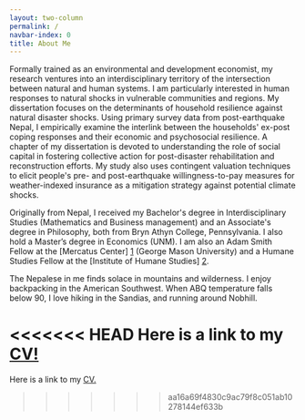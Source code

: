 ```yaml
---
layout: two-column
permalink: /
navbar-index: 0
title: About Me
---
```


Formally trained as an environmental and development economist, my research ventures into an interdisciplinary territory of the intersection between natural and human systems. I am particularly interested in human responses to natural shocks in vulnerable communities and regions. My dissertation focuses on the determinants of household resilience against natural disaster shocks. Using primary survey data from post-earthquake Nepal, I empirically examine the interlink between the households' ex-post coping responses and their economic and psychosocial resilience. A chapter of my dissertation is devoted to understanding the role of social capital in fostering collective action for post-disaster rehabilitation and reconstruction efforts. My study also uses contingent valuation techniques to elicit people's pre- and post-earthquake willingness-to-pay measures for weather-indexed insurance as a mitigation strategy against potential climate shocks.

Originally from Nepal, I received my Bachelor's degree in Interdisciplinary Studies (Mathematics and Business management) and an Associate's degree in Philosophy, both from Bryn Athyn College, Pennsylvania. I also hold a Master’s degree in Economics (UNM). I am also an Adam Smith Fellow at the [Mercatus Center] [1] (George Mason University) and a Humane Studies Fellow at the [Institute of Humane Studies] [2].

The Nepalese in me finds solace in mountains and wilderness. I enjoy backpacking in the American Southwest. When ABQ temperature falls below 90, I love hiking in the Sandias, and running around Nobhill. 


<<<<<<< HEAD
Here is a link to my <a class="mark" href="files/CV.pdf">CV!</a>
=======
Here is a link to my <a class="mark" href="/CV.pdf">CV.</a>
>>>>>>> aa16a69f4830c9ac79f8c051ab10278144ef633b


[1]: https://asp.mercatus.org/people/veeshan-rayamajhee
[2]: https://theihs.org/
